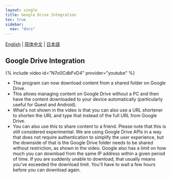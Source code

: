 ```yaml
---
layout: single
title: Google Drive Integration
toc: true
sidebar:
  nav: "docs"
---
```

[English](/dancexr/features/googledrive) | [简体中文](/zh/dancexr/features/googledrive) | [日本語](/jp/dancexr/features/googledrive)


## Google Drive Integration
{% include video id="N7o0CdbFvD4" provider="youtube" %}
* The program can now download content from a shared folder on Google Drive.
* This allows managing content on Google Drive without a PC and then have the content downloaded to your device automatically (particularly useful for Quest and Android).
* What's not shown in the video is that you can also use a URL shortener to shorten the URL and type that instead of the full URL from Google Drive.
* You can also use this to share content to a friend.
Please note that this is still considered experimental.  We are using Google Drive APIs in a way that does not require authentication to simplify the user experience, but the downside of that is the Google Drive folder needs to be shared without restriction, as shown in the video. Google also has a limit on how much you can download from the same IP address within a given period of time. If you are suddenly unable to download, that usually means you've exceeded the download limit. You'll have to wait a few hours before you can download again.
